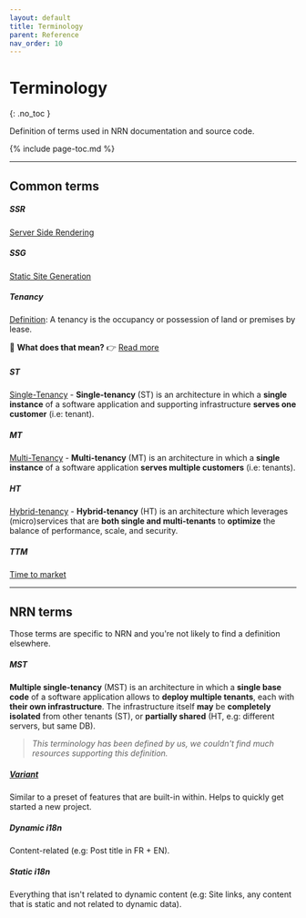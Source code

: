 ```yaml
---
layout: default
title: Terminology
parent: Reference
nav_order: 10
---
```


# Terminology
{: .no_toc }

<div class="code-example" markdown="1">
Definition of terms used in NRN documentation and source code.
</div>

{% include page-toc.md %}

---

## Common terms

##### SSR
[Server Side Rendering](https://nextjs.org/features/server-side-rendering#benefits)

##### SSG
[Static Site Generation](https://nextjs.org/blog/next-9-3#next-gen-static-site-generation-ssg-support)

##### Tenancy
[Definition](https://legal-dictionary.thefreedictionary.com/tenancy): A tenancy is the occupancy or possession of land or premises by lease.

:thinking: **What does that mean?** :point_right: [Read more](../concepts/tenancy)

##### ST
[Single-Tenancy](https://www.liquidweb.com/kb/what-is-single-tenant-vs-multi-tenant-software/) - **Single-tenancy** (ST) is an architecture in which a **single instance** of a software application and supporting infrastructure **serves one customer** (i.e: tenant).

##### MT
[Multi-Tenancy](https://www.liquidweb.com/kb/what-is-single-tenant-vs-multi-tenant-software/) - **Multi-tenancy** (MT) is an architecture in which a **single instance** of a software application **serves multiple customers** (i.e: tenants).

##### HT
[Hybrid-tenancy](https://www.pega.com/insights/articles/cloud-hybrid-tenancy-replacing-single-and-multi-tenancy) - **Hybrid-tenancy** (HT) is an architecture which leverages (micro)services that are **both single and multi-tenants** to **optimize** the balance of performance, scale, and security.

##### TTM
[Time to market](https://en.wikipedia.org/wiki/Time_to_market)

---

## NRN terms

Those terms are specific to NRN and you're not likely to find a definition elsewhere.

##### MST
**Multiple single-tenancy** (MST) is an architecture in which a **single base code** of a software application allows to **deploy multiple tenants**, each with **their own infrastructure**.
The infrastructure itself **may** be **completely isolated** from other tenants (ST), or **partially shared** (HT, e.g: different servers, but same DB).

> _This terminology has been defined by us, we couldn't find much resources supporting this definition._

##### [Variant](../concepts/variants)
Similar to a preset of features that are built-in within. Helps to quickly get started a new project.

##### Dynamic i18n
Content-related (e.g: Post title in FR + EN).

##### Static i18n
Everything that isn't related to dynamic content (e.g: Site links, any content that is static and not related to dynamic data).

